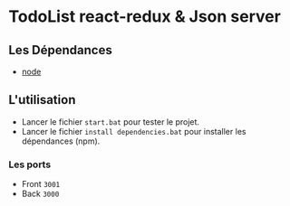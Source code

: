 # TodoList react-redux & Json server

## Les Dépendances

- [node](https://nodejs.org/)

## L'utilisation

- Lancer le fichier `start.bat` pour tester le projet.
- Lancer le fichier `install dependencies.bat` pour installer les dépendances (npm).

### Les ports

- Front `3001`
- Back `3000`

